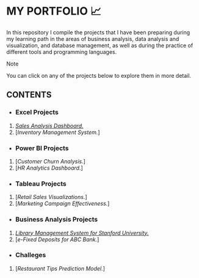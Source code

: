# MY PORTFOLIO 📈

In this repository I compile the projects that I have been preparing during my learning path in the areas of business analysis, data analysis and visualization, and database management, as well as during the practice of different tools and programming languages.

> [!NOTE]
> You can click on any of the projects below to explore them in more detail.

## CONTENTS
* ### Excel Projects
1. [*Sales Analysis Dashboard.*](https://github.com/KaroLili1/myBAPortfolio.com/tree/main/Excel%20Projects#sales-analysis-dashboard)
2. [*Inventory Management System.*]

* ### Power BI Projects
1. [*Customer Churn Analysis.*]
2. [*HR Analytics Dashboard.*]

* ### Tableau Projects
1. [*Retail Sales Visualizations.*]
2. [*Marketing Campaign Effectiveness.*]

* ### Business Analysis Projects
1. [*Library Management System for Stanford University.*](https://github.com/KaroLili1/myBAPortfolio.com/blob/main/BA_Projects/README.md#library-management-system-for-stanford-university)
2. [*e-Fixed Deposits for ABC Bank.*]

* ### Challeges
1. [*Restaurant Tips Prediction Model.*]
